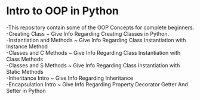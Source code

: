 # Intro to OOP in Python

-This repository contain some of the OOP Concepts for complete beginners. <br>
-Creating Class ~ Give Info Regarding Creating Classes in Python. <br>
-Instantiation and Methods ~ Give Info Regarding Class Instantiation with Instance Method <br>
-Classes and C Methods ~ Give Info Regarding Class Instantiation with Class Methods <br>
-Classes and S Methods ~ Give Info Regarding Class Instantiation with Static Methods <br>
-Inheritance Intro ~ Give Info Regarding Inheritance <br>
-Encapsulation Intro ~ Give Info Regarding Property Decorator Getter And Setter in Python<br>
